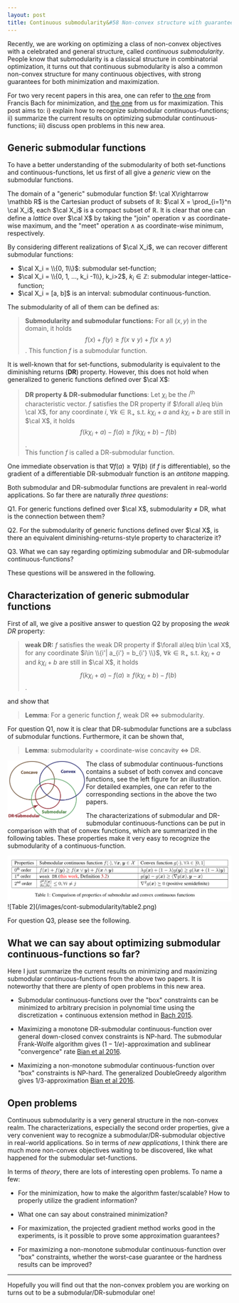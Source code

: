```yaml
---
layout: post
title: Continuous submodularity&#58 Non-convex structure with guaranteed optimization
---
```


Recently, we are working on optimizing a class of non-convex objectives with a celebrated and general
structure, called _continuous submodularity_. People know that submodularity is a classical structure in
combinatorial optimization, it turns out that continuous submodularity is also a common non-convex structure for many continuous
objectives, with strong guarantees for both minimization and maximization.


For two very recent papers in this area, one can refer to [the one](https://arxiv.org/abs/1511.00394)
from Francis Bach for minimization, and
[the one](http://neocortex.ch/docs/sfmax_cont.pdf) from us for maximization.
This post aims to: i) explain how to recognize submodular continuous-functions;
ii) summarize the current results on optimizing submodular continuous-functions; iii)
discuss open problems in this new area.


## Generic submodular functions

To have a better understanding of the submodularity of both set-functions
and continuous-functions, let us first of all give a _generic_ view on the submodular functions.

The domain of a "generic" submodular function $f: \cal X\rightarrow \mathbb R$  is the Cartesian product of  subsets of $\mathbb{R}$: $\cal X = \prod_{i=1}^n \cal X_i$, each $\cal X_i$ is a compact subset of $\mathbb R$. It is clear that one can define a _lattice_ over $\cal X$  by taking the "join" operation $\vee$ as
coordinate-wise maximum,  and the "meet" operation $\wedge$ as coordinate-wise minimum, respectively.

By considering different realizations of $\cal X_i$, we can recover different submodular
functions:

* $\cal X_i = \\{0, 1\\}$: submodular set-function;
*  $\cal X_i = \\{0, 1, ..., k_i -1\\}, k_i>2$, $k_i\in \mathbb Z$: submodular integer-lattice-function;
* $\cal X_i = [a, b]$ is an interval: submodular continuous-function.

The submodularity of all of them can be defined as:
>**Submodularity and submodular functions:**
>For all $(x,y)$ in the domain, it holds $$
>f(x) + f(y) \geq f(x\vee y) + f(x\wedge y)$$. This function $f$ is a submodular function.

It is well-known that for set-functions, submodularity is equivalent to the diminishing
returns (**DR**) property. However, this does not hold when generalized to generic
functions defined over $\cal X$:
> **DR property & DR-submodular functions**: Let $\chi_i$ be the $i^\text{th}$ characteristic vector. $f$ satisfies the DR property if  $\forall a\leq b\in \cal X$, for any coordinate $i$, $\forall k\in \mathbb{R}_+$ s.t. $k\chi_i+a$ and $k\chi_i+b$ are still in $\cal X$, it holds
$$f(k\chi_i+a) - f(a) \geq f(k\chi_i+b) - f(b)$$.   
This function $f$ is called a
DR-submodular function.


One immediate observation is that $\nabla f(a)\geq \nabla f(b)$ (if $f$ is differentiable), so the gradient of a differentiable DR-submodualr function is an _antitone_ mapping.

Both submodular and DR-submodular functions are prevalent in real-world applications.
So far there are naturally _three questions_:

Q1. For generic functions defined over $\cal X$,  submodularity $\neq$ DR, what is the connection between them?

Q2. For the submodularity of generic functions defined over $\cal X$, is there an equivalent diminishing-returns-style property to characterize it?

Q3. What we can say regarding optimizing submodular and DR-submodular continuous-functions?  

These questions will be answered in the following.  

##  Characterization of generic  submodular functions


First of all, we give a positive answer to question Q2 by proposing the _weak DR_ property:
> **weak DR:** $f$ satisfies the weak DR property if  $\forall a\leq b\in \cal X$, for any coordinate $i\in \\{i'| a_{i'} = b_{i'} \\}$, $\forall k\in \mathbb{R}_+$ s.t. $k\chi_i+a$ and $k\chi_i+b$ are still in $\cal X$, it holds
$$f(k\chi_i+a) - f(a) \geq f(k\chi_i+b) - f(b)$$.

and show that
> **Lemma**: For a generic function $f$,  weak DR $\Leftrightarrow$ submodularity.

For question Q1, now it is clear that DR-submodular functions are a subclass of submodular functions.
Furthermore, it can be shown that,
> **Lemma**:  submodularity + coordinate-wise concavity $\Leftrightarrow$ DR.

<img src="/images/cont-submodularity/submodular.png" style="float:left;width:35%"/>
The class of submodular continuous-functions contains a subset of both convex
and concave functions, see the left figure for an illustration. For detailed
examples, one can refer to the corresponding sections in the above the two papers.


The characterizations of submodular and DR-submodular continuous-functions can be
put in comparison with that of convex functions, which are summarized
in the following tables. These properties make it very easy to recognize the
submodularity of a continuous-function.

<!-- ![Table 1](/images/cont-submodularity/table1.png) -->
<img src="/images/cont-submodularity/table1.png" style="size:120%"/>
![Table 2](/images/cont-submodularity/table2.png)

For question Q3, please see the following. 

## What we can say about optimizing submodular continuous-functions so far?

Here I just summarize the current results on minimizing and maximizing
submodular continuous-functions from the above two papers. It is noteworthy that there are plenty of open problems in this  new area.

* Submodular continuous-functions over the "box" constraints can be minimized to arbitrary precision  in polynomial time using the discretization + continuous extension
method in [Bach 2015](https://arxiv.org/abs/1511.00394).

* Maximizing a monotone DR-submodular continuous-function over general down-closed convex
constraints is NP-hard. The submodular Frank-Wolfe  algorithm gives $(1-1/e)$-approximation and sublinear "convergence" rate [Bian et al 2016](http://neocortex.ch/docs/sfmax_cont.pdf).

* Maximizing a non-monotone submodular continuous-function over "box"
constraints is NP-hard. The generalized DoubleGreedy  algorithm gives $1/3$-approximation [Bian et al 2016](http://neocortex.ch/docs/sfmax_cont.pdf).


## Open problems


Continuous submodularity is a very general structure in the non-convex realm.
The characterizations, especially the second order
properties, give a very convenient way to recognize a submodular/DR-submodular
objective in real-world applications. So in terms of _new applications_, I think
there are much more non-convex objectives waiting to be discovered, like what happened
for the submodular set-functions.

In terms of _theory_, there are lots of interesting open problems. To name a
few:

* For the minimization, how to make the algorithm faster/scalable? How to properly utilize the gradient information?

* What one can say about constrained minimization?  

* For maximization, the projected gradient method works good in the experiments,
is it possible to prove some approximation guarantees?

* For maximizing a non-monotone submodular continuous-function over "box"
constraints, whether the worst-case guarantee or the hardness results can be
improved?  

------------------------------------

Hopefully you will find out that the non-convex problem you are working
on turns out to be a submodular/DR-submodular one!
